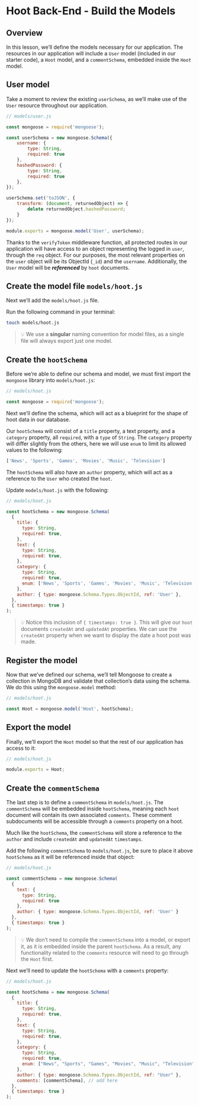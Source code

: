 # Hoot Back-End - Build the Models

## Overview
In this lesson, we’ll define the models necessary for our application. The resources in our application will include a `User` model (included in our starter code), a `Hoot` model, and a `commentSchema`, embedded inside the `Hoot` model.

## User model
Take a moment to review the existing `userSchema`, as we’ll make use of the `User` resource throughout our application.

```js
// models/user.js

const mongoose = require('mongoose');

const userSchema = new mongoose.Schema({
    username: {
        type: String,
        required: true
    },
    hashedPassword: {
        type: String,
        required: true
    },
});

userSchema.set('toJSON', {
    transform: (document, returnedObject) => {
        delete returnedObject.hashedPassword;
    }
});

module.exports = mongoose.model('User', userSchema);
```

Thanks to the `verifyToken` middleware function, all protected routes in our application will have access to an object representing the logged in `user`, through the `req` object. For our purposes, the most relevant properties on the `user` object will be its ObjectId (`_id`) and the `username`. Additionally, the `User` model will be ***referenced*** by `hoot` documents.

## Create the model file `models/hoot.js`
Next we’ll add the `models/hoot.js` file.

Run the following command in your terminal:

```bash
touch models/hoot.js
```
> 💡 We use a **singular** naming convention for model files, as a single file will always export just one model.

## Create the `hootSchema`
Before we’re able to define our schema and model, we must first import the `mongoose` library into `models/hoot.js`:

```js
// models/hoot.js

const mongoose = require('mongoose');
```

Next we’ll define the schema, which will act as a blueprint for the shape of hoot data in our database.

Our `hootSchema` will consist of a `title` property, a text property, and a `category` property, all `required`, with a `type` of `String`. The `category` property will differ slightly from the others, here we will use `enum` to limit its allowed values to the following:

```js
['News', 'Sports', 'Games', 'Movies', 'Music', 'Television']
```

The `hootSchema` will also have an `author` property, which will act as a reference to the `User` who created the `hoot`.

Update `models/hoot.js` with the following:

```js
// models/hoot.js

const hootSchema = new mongoose.Schema(
  {
    title: {
      type: String,
      required: true,
    },
    text: {
      type: String,
      required: true,
    },
    category: {
      type: String,
      required: true,
      enum: ['News', 'Sports', 'Games', 'Movies', 'Music', 'Television'],
    },
    author: { type: mongoose.Schema.Types.ObjectId, ref: 'User' },
  },
  { timestamps: true }
);
```
> 💡 Notice this inclusion of `{ timestamps: true }`. This will give our `hoot` documents `createdAt` and `updatedAt` properties. We can use the `createdAt` property when we want to display the date a hoot post was made.

## Register the model
Now that we’ve defined our schema, we’ll tell Mongoose to create a collection in MongoDB and validate that collection’s data using the schema. We do this using the `mongoose.model` method:

```js
// models/hoot.js

const Hoot = mongoose.model('Hoot', hootSchema);
```

## Export the model
Finally, we’ll export the `Hoot` model so that the rest of our application has access to it:

```js
// models/hoot.js

module.exports = Hoot;
```

## Create the `commentSchema`
The last step is to define a `commentSchema` in `models/hoot.js`. The `commentSchema` will be embedded inside `hootSchema`, meaning each `hoot` document will contain its own associated `comments`. These comment subdocuments will be accessible through a `comments` property on a hoot.

Much like the `hootSchema`, the `commentSchema` will store a reference to the `author` and include `createdAt` and `updatedAt` `timestamps`.

Add the following `commentSchema` to `models/hoot.js`, be sure to place it above `hootSchema` as it will be referenced inside that object:

```js
// models/hoot.js

const commentSchema = new mongoose.Schema(
  {
    text: {
      type: String,
      required: true
    },
    author: { type: mongoose.Schema.Types.ObjectId, ref: 'User' }
  },
  { timestamps: true }
);
```
> 💡 We don’t need to compile the `commentSchema` into a model, or export it, as it is embedded inside the parent `hootSchema`. As a result, any functionality related to the `comments` resource will need to go through the `Hoot` first.

Next we’ll need to update the `hootSchema` with a `comments` property:

```js
// models/hoot.js

const hootSchema = new mongoose.Schema(
  {
    title: {
      type: String,
      required: true,
    },
    text: {
      type: String,
      required: true,
    },
    category: {
      type: String,
      required: true,
      enum: ["News", "Sports", "Games", "Movies", "Music", "Television"],
    },
    author: { type: mongoose.Schema.Types.ObjectId, ref: "User" },
    comments: [commentSchema], // add here
  },
  { timestamps: true }
);
```
